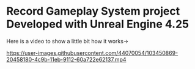 # Record Gameplay System project Developed with Unreal Engine 4.25

Here is a video to show a little bit how it works->

https://user-images.githubusercontent.com/44070054/103450869-20458180-4c9b-11eb-9112-60a722e62137.mp4
